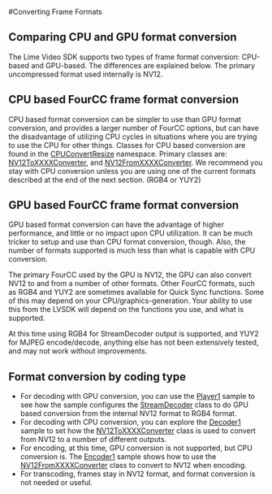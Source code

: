 
#Converting Frame Formats

## Comparing CPU and GPU format conversion

The Lime Video SDK supports two types of frame format conversion: CPU-based and GPU-based. The differences are explained below.
The primary uncompressed format used internally is NV12.

<a name="cpu.conversion"></a>
## CPU based FourCC frame format conversion
CPU based format conversion can be simpler to use than GPU format conversion, and provides a larger number of FourCC options, but can have the disadvantage of utilizing CPU cycles in situations where you are trying to use the CPU for other things.
Classes for CPU based conversion are found in the [CPUConvertResize] namespace.
Primary classes are: [NV12ToXXXXConverter], and [NV12FromXXXXConverter].
We recommend you stay with CPU conversion unless you are using one of the current formats described at the end of the next section. (RGB4 or YUY2)


<a name="gpu.conversion"></a>
## GPU based FourCC frame format conversion
GPU based format conversion can have the advantage of higher performance, and little or no impact upon CPU utilization. It can be much tricker to setup and use than CPU format conversion, though. Also, the number of formats supported is much less than what is capable with CPU conversion.

The primary FourCC used by the GPU is NV12, the GPU can also convert NV12 to and from a number of other formats.
Other FourCC formats, such as RGB4 and YUY2 are sometimes available for Quick Sync functions. Some of this may depend on your CPU/graphics-generation. Your ability to use this from the LVSDK will depend on the functions you use, and what is supported.

At this time using RGB4 for StreamDecoder output is supported, and YUY2 for MJPEG encode/decode, anything else has not been extensively tested, and may not work without improvements.


## Format conversion by coding type
- For decoding with GPU conversion, you can use the [Player1] sample to see how the sample configures the [StreamDecoder] class to do GPU based conversion from the internal NV12 format to RGB4 format.
- For decoding with CPU conversion, you can explore the [Decoder1] sample to set how the [NV12ToXXXXConverter] class is used to convert from NV12 to a number of different outputs.
- For encoding, at this time, GPU conversion is not supported, but CPU conversion is. The [Encoder1] sample shows how to use the [NV12FromXXXXConverter] class to convert to NV12 when encoding. 
- For transcoding, frames stay in NV12 format, and format conversion is not needed or useful.


[CPUConvertResize]: xref:LimeVideoSDK.CPUConvertResize
[NV12ToXXXXConverter]: xref:LimeVideoSDK.CPUConvertResize.NV12ToXXXXConverter
[NV12FromXXXXConverter]: xref:LimeVideoSDK.CPUConvertResize.NV12FromXXXXConverter
[StreamDecoder]: xref:LimeVideoSDK.QuickSync.StreamDecoder  
[Player1]: xref:samples#Player1
[Decoder1]: xref:samples#Decoder1
[Encoder1]: xref:samples#Encoder1